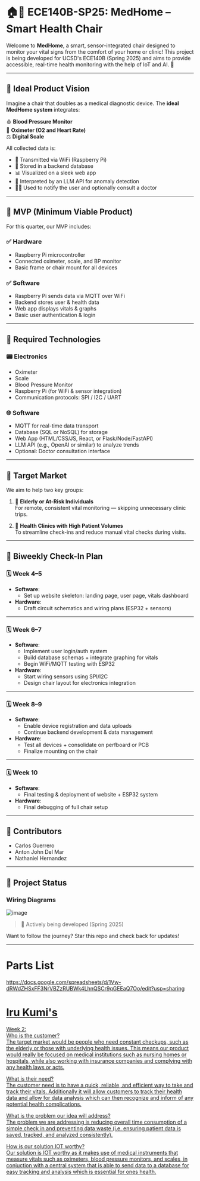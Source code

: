# 🏠💉 ECE140B-SP25: MedHome – Smart Health Chair

Welcome to **MedHome**, a smart, sensor-integrated chair designed to monitor your vital signs from the comfort of your home or clinic! This project is being developed for UCSD's ECE140B (Spring 2025) and aims to provide accessible, real-time health monitoring with the help of IoT and AI. 🚀

---

## 🌟 Ideal Product Vision

Imagine a chair that doubles as a medical diagnostic device. The **ideal MedHome system** integrates:

🩸 **Blood Pressure Monitor**  
🧠 **Oximeter (O2 and Heart Rate)**  
⚖️ **Digital Scale**  

All collected data is:

- 📡 Transmitted via WiFi (Raspberry Pi)
- 💽 Stored in a backend database
- 📊 Visualized on a sleek web app
- 🧠 Interpreted by an LLM API for anomaly detection
- 👨‍⚕️ Used to notify the user and optionally consult a doctor

---

## 🔨 MVP (Minimum Viable Product)

For this quarter, our MVP includes:

### ✅ Hardware
- Raspberry Pi microcontroller
- Connected oximeter, scale, and BP monitor
- Basic frame or chair mount for all devices

### ✅ Software
- Raspberry Pi sends data via MQTT over WiFi
- Backend stores user & health data
- Web app displays vitals & graphs
- Basic user authentication & login

---

## 🧰 Required Technologies

### 📟 Electronics
- Oximeter
- Scale
- Blood Pressure Monitor
- Raspberry Pi (for WiFi & sensor integration)
- Communication protocols: SPI / I2C / UART

### 🌐 Software
- MQTT for real-time data transport
- Database (SQL or NoSQL) for storage
- Web App (HTML/CSS/JS, React, or Flask/Node/FastAPI)
- LLM API (e.g., OpenAI or similar) to analyze trends
- Optional: Doctor consultation interface

---

## 🎯 Target Market

We aim to help two key groups:

1. 👵 **Elderly or At-Risk Individuals**  
   For remote, consistent vital monitoring — skipping unnecessary clinic trips.

2. 🏥 **Health Clinics with High Patient Volumes**  
   To streamline check-ins and reduce manual vital checks during visits.

---

## 📆 Biweekly Check-In Plan

### 🗓️ Week 4–5
- **Software**:  
  - Set up website skeleton: landing page, user page, vitals dashboard  
- **Hardware**:  
  - Draft circuit schematics and wiring plans (ESP32 + sensors)

---

### 🗓️ Week 6–7
- **Software**:  
  - Implement user login/auth system  
  - Build database schemas + integrate graphing for vitals  
  - Begin WiFi/MQTT testing with ESP32  
- **Hardware**:  
  - Start wiring sensors using SPI/I2C  
  - Design chair layout for electronics integration

---

### 🗓️ Week 8–9
- **Software**:  
  - Enable device registration and data uploads  
  - Continue backend development & data management  
- **Hardware**:  
  - Test all devices + consolidate on perfboard or PCB  
  - Finalize mounting on the chair

---

### 🗓️ Week 10
- **Software**:  
  - Final testing & deployment of website + ESP32 system  
- **Hardware**:  
  - Final debugging of full chair setup  

---

## 🙌 Contributors

- Carlos Guerrero  
- Anton John Del Mar
- Nathaniel Hernandez

---

## 📌 Project Status

### Wiring Diagrams
![image](https://github.com/user-attachments/assets/816134a4-8f80-43ed-8bed-1a683591c899)

> 🚧 Actively being developed (Spring 2025)

Want to follow the journey? Star this repo and check back for updates!

---

# Parts List
<a href = "https://docs.google.com/spreadsheets/d/1Vw-dRWdZHSxFF3NrVBZzRUBWk4LhnQSCr9qGEEaQ7Oo/edit?usp=sharing" target = "_blank">
https://docs.google.com/spreadsheets/d/1Vw-dRWdZHSxFF3NrVBZzRUBWk4LhnQSCr9qGEEaQ7Oo/edit?usp=sharing 

# Iru Kumi's
Week 2: <br>
Who is the customer? <br>
The target market would be people who need constant checkups, such as the elderly or those with underlying health issues. This means our product would really be focused on medical institutions such as nursing homes or hospitals, while also working with insurance companies and complying with any health laws or acts.  <br>

What is their need? <br>
The customer need is to have a quick, reliable, and efficient way to take and track their vitals. Additionally it will allow customers to track their health data and allow for data analysis which can then recognize and inform of any potential health complications. <br>

What is the problem our idea will address? <br>
The problem we are addressing is reducing overall time consumption of a simple check in and preventing data waste (i.e. ensuring patient data is saved, tracked, and analyzed consistently). <br>

How is our solution IOT worthy? <br>
Our solution is IOT worthy as it makes use of medical instruments that measure vitals such as oximeters, blood pressure monitors, and scales, in conjuction with a central system that is able to send data to a database for easy tracking and analysis which is essential for ones health. <br>


